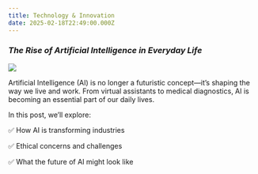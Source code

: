 ```yaml
---
title: Technology & Innovation
date: 2025-02-18T22:49:00.000Z
---
```

### *The Rise of Artificial Intelligence in Everyday Life*

![](/images/images.jpg)

Artificial Intelligence (AI) is no longer a futuristic concept—it’s shaping the way we live and work. From virtual assistants to medical diagnostics, AI is becoming an essential part of our daily lives.

In this post, we’ll explore:

✅ How AI is transforming industries

✅ Ethical concerns and challenges

✅ What the future of AI might look like
